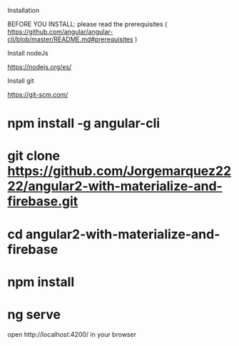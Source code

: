 Installation

BEFORE YOU INSTALL: please read the prerequisites ( https://github.com/angular/angular-cli/blob/master/README.md#prerequisites )

Install nodeJs

https://nodejs.org/es/

Install git

https://git-scm.com/

# npm install -g angular-cli

# git clone https://github.com/Jorgemarquez2222/angular2-with-materialize-and-firebase.git

# cd angular2-with-materialize-and-firebase

# npm install

# ng serve

open http://localhost:4200/ in your browser